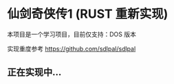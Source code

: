 # 仙剑奇侠传1 (RUST 重新实现)
本项目是一个学习项目，目前仅支持：DOS 版本


实现重度参考 https://github.com/sdlpal/sdlpal

## 正在实现中...
